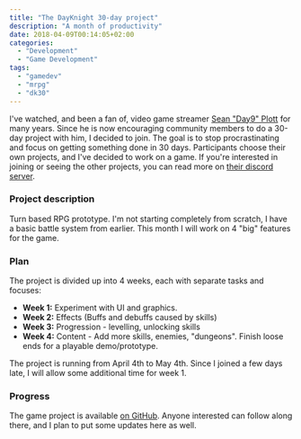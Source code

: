 ```yaml
---
title: "The DayKnight 30-day project"
description: "A month of productivity"
date: 2018-04-09T00:14:05+02:00
categories:
  - "Development"
  - "Game Development"
tags:
  - "gamedev"
  - "mrpg"
  - "dk30"
---
```


I've watched, and been a fan of, video game streamer [Sean "Day9" Plott](https://day9.tv) for many years.
Since he is now encouraging community members to do a 30-day project with him, I decided to join.
The goal is to stop procrastinating and focus on getting something done in 30 days.
Participants choose their own projects, and I've decided to work on a game.
If you're interested in joining or seeing the other projects, you can read more on [their discord server](https://discordapp.com/invite/day9tv).

### Project description

Turn based RPG prototype.
I'm not starting completely from scratch, I have a basic battle system from earlier.
This month I will work on 4 "big" features for the game.

### Plan

The project is divided up into 4 weeks, each with separate tasks and focuses:

* **Week 1:** Experiment with UI and graphics.
* **Week 2:** Effects (Buffs and debuffs caused by skills)
* **Week 3:** Progression - levelling, unlocking skills
* **Week 4:** Content - Add more skills, enemies, "dungeons". Finish loose ends for a playable demo/prototype.

The project is running from April 4th to May 4th.
Since I joined a few days late, I will allow some additional time for week 1.

### Progress

The game project is available [on GitHub](https://github.com/olehermanse/mrpg).
Anyone interested can follow along there, and I plan to put some updates here as well.
